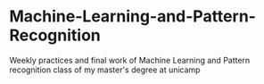 # Machine-Learning-and-Pattern-Recognition
Weekly practices and final work of  Machine Learning and Pattern recognition class of my master's degree at unicamp
